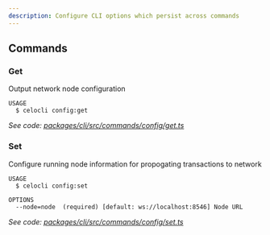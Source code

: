 ```yaml
---
description: Configure CLI options which persist across commands
---
```


## Commands

### Get

Output network node configuration

```
USAGE
  $ celocli config:get
```

_See code: [packages/cli/src/commands/config/get.ts](https://github.com/celo-org/celo-monorepo/tree/master/packages/cli/src/commands/config/get.ts)_

### Set

Configure running node information for propogating transactions to network

```
USAGE
  $ celocli config:set

OPTIONS
  --node=node  (required) [default: ws://localhost:8546] Node URL
```

_See code: [packages/cli/src/commands/config/set.ts](https://github.com/celo-org/celo-monorepo/tree/master/packages/cli/src/commands/config/set.ts)_
